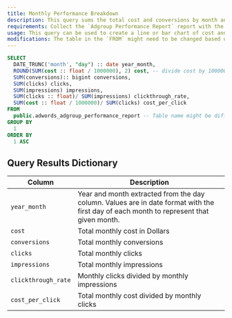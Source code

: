 ```yaml
---
title: Monthly Performance Breakdown
description: This query sums the total cost and conversions by month and year from the `adgroup_performance_report`.
requirements: Collect the `Adgroup Performance Report` report with the Panoply Adwords API data source.
usage: This query can be used to create a line or bar chart of cost and conversions over time.
modifications: The table in the `FROM` might need to be changed based on Schema and Destination settings in the data source. The columns `ad group` or `campaign` can be added to the `WHERE` as filters or to the `SELECT` and `GROUP BY` for an additional level of aggregation granularity.
---
```


```sql
SELECT
  DATE_TRUNC('month', "day") :: date year_month,
  ROUND(SUM(cost :: float / 1000000), 2) cost, -- divide cost by 1000000 to get Dollar since Google Provide Micro Dollar units  - Link to Google Adwords Docs https://developers.google.com/adwords/api/docs/appendix/reports/adgroup-performance-report#cost
  SUM(conversions):: bigint conversions,
  SUM(clicks) clicks,
  SUM(impressions) impressions,
  SUM(clicks :: float)/ SUM(impressions) clickthrough_rate,
  SUM(cost :: float / 1000000)/ SUM(clicks) cost_per_click
FROM
  public.adwords_adgroup_performance_report -- Table name might be different based on Schema and Destination settings in the data source
GROUP BY
  1
ORDER BY
  1 ASC
```

## Query Results Dictionary

| Column | Description |
| --- | --- |
| `year_month`| Year and month extracted from the day column. Values are in date format with the first day of each month to represent that given month. |
| `cost`| Total monthly cost in Dollars |
| `conversions`| Total monthly conversions |
| `clicks`| Total monthly clicks |
| `impressions`| Total monthly impressions |
| `clickthrough_rate`| Monthly clicks divided by monthly impressions |
| `cost_per_click`| Total monthly cost divided by monthly clicks |
